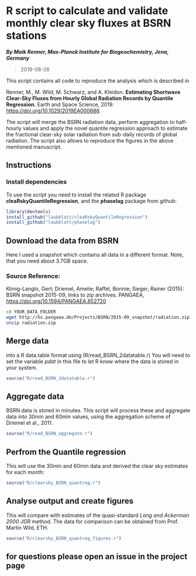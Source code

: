 # R script to calculate and validate monthly clear sky fluxes at BSRN stations

**_By Maik Renner, Max-Planck Institute for Biogeochemistry, Jena, Germany_**
> 2019-08-26

This script contains all code to reproduce the analysis which is described in 
    
Renner, M., M. Wild, M. Schwarz, and A. Kleidon.
    **Estimating Shortwave Clear-Sky Fluxes from Hourly Global
    Radiation Records by Quantile Regression.**
    Earth and Space Science, 2019.
    https://doi.org/10.1029/2019EA000686. 
    
The script will merge the BSRN radiation data, perform aggregation to half-hourly values and apply the novel quantile regression approach to estimate the fractional clear-sky solar radiation from sub-daily records of global radiation.
The script also allows to reproduce the figures in the above mentioned manuscript. 

## Instructions    
### Install dependencies 
To use the script you need to install the related R package **cleaRskyQuantileRegression**, and the **phaselag** package from github:
```R
library(devtools)
install_github("laubblatt/cleaRskyQuantileRegression")
install_github("laubblatt/phaselag")
 ```

## Download the data from BSRN
Here I used a snapshot which contains all data in a different format. Note, that you need about 3.7GB space.

### Source Reference:
König-Langlo, Gert; Driemel, Amelie; Raffel, Bonnie; Sieger, Rainer (2015): BSRN snapshot 2015-09, links to zip archives. PANGAEA, https://doi.org/10.1594/PANGAEA.852720

```bash
cd YOUR_DATA_FOLDER 
wget http://hs.pangaea.de/Projects/BSRN/2015-09_snapshot/radiation.zip
unzip radiation.zip
```


## Merge data 
into a R data.table format using (R/read_BSRN_2datatable.r) 
You will need to set the variable *pdat* in this file to let R know where the data is stored in your system. 
```R
source("R/read_BSRN_2datatable.r") 
 ```

## Aggregate data 
BSRN data is stored in minutes. This script will process these and aggregate data into 30min and 60min values, using the aggregation scheme of Driemel et al., 2011. 
```R
source("R/read_BSRN_aggregate.r") 
 ```

## Perfrom the Quantile regression 
This will use the 30min and 60min data and derived the clear sky estimates for each month:

```R
source("R/clearsky_BSRN_quantreg.r") 
 ```

## Analyse output and create figures
This will compare with estimates of the quasi-standard *Long and Ackerman 2000 JGR* method. 
The data for comparison can be obtained from Prof. Martin Wild, ETH. 
```R
source("R/clearsky_BSRN_quantreg_figures.r") 
 ```


## for questions please open an issue in the project page 

